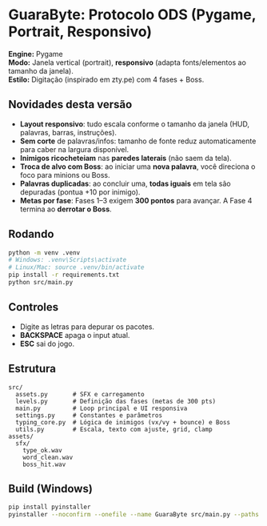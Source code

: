 
# GuaraByte: Protocolo ODS (Pygame, Portrait, Responsivo)

**Engine:** Pygame  
**Modo:** Janela vertical (portrait), **responsivo** (adapta fonts/elementos ao tamanho da janela).  
**Estilo:** Digitação (inspirado em zty.pe) com 4 fases + Boss.

## Novidades desta versão
- **Layout responsivo**: tudo escala conforme o tamanho da janela (HUD, palavras, barras, instruções).  
- **Sem corte** de palavras/infos: tamanho de fonte reduz automaticamente para caber na largura disponível.  
- **Inimigos ricocheteiam** nas **paredes laterais** (não saem da tela).  
- **Troca de alvo com Boss**: ao iniciar uma **nova palavra**, você direciona o foco para minions ou Boss.  
- **Palavras duplicadas**: ao concluir uma, **todas iguais** em tela são depuradas (pontua +10 por inimigo).  
- **Metas por fase**: Fases 1–3 exigem **300 pontos** para avançar. A Fase 4 termina ao **derrotar o Boss**.

## Rodando
```bash
python -m venv .venv
# Windows: .venv\Scripts\activate
# Linux/Mac: source .venv/bin/activate
pip install -r requirements.txt
python src/main.py
```

## Controles
- Digite as letras para depurar os pacotes.  
- **BACKSPACE** apaga o input atual.  
- **ESC** sai do jogo.

## Estrutura
```
src/
  assets.py       # SFX e carregamento
  levels.py       # Definição das fases (metas de 300 pts)
  main.py         # Loop principal e UI responsiva
  settings.py     # Constantes e parâmetros
  typing_core.py  # Lógica de inimigos (vx/vy + bounce) e Boss
  utils.py        # Escala, texto com ajuste, grid, clamp
assets/
  sfx/
    type_ok.wav
    word_clean.wav
    boss_hit.wav
```

## Build (Windows)
```bash
pip install pyinstaller
pyinstaller --noconfirm --onefile --name GuaraByte src/main.py --paths src --add-data "assets:assets"
```
